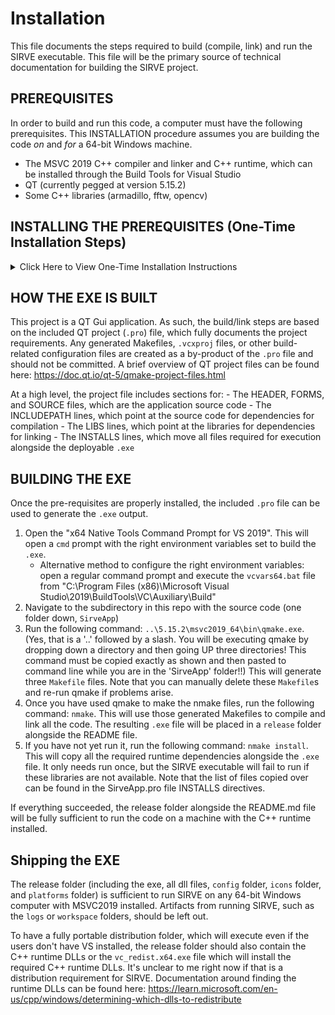 # Installation

This file documents the steps required to build (compile, link) and run the SIRVE executable. This file will be the primary source of technical documentation for building the SIRVE project.

## PREREQUISITES

In order to build and run this code, a computer must have the following prerequisites. This INSTALLATION procedure assumes you are building the code _on_ and _for_ a 64-bit Windows machine.

- The MSVC 2019 C++ compiler and linker and C++ runtime, which can be installed through the Build Tools for Visual Studio
- QT (currently pegged at version 5.15.2)
- Some C++ libraries (armadillo, fftw, opencv)

## INSTALLING THE PREREQUISITES (One-Time Installation Steps)

<details>
    <summary>Click Here to View One-Time Installation Instructions</summary>
    <p>

        #### MSVC: To install the MSVC 2019 C++ compiler and linker as well as the C++ runtime libraries, install the "Build Tools for Visual Studio 2019."  As of 5/21/2024, this was available at https://visualstudio.microsoft.com/vs/older-downloads/

        On a Maxar-provided laptop, this can be installed from the Software Center. On any other system, it can be obtained from https://visualstudio.microsoft.com/vs/older-downloads/. Note that this code will not run with Visual C++ 2022 - the installation and codebase assumes Visual C++ 2019 in a number of places.

        This should place a suite of folders at "C:\Program Files (x86)\Microsoft Visual Studio\2019\BuildTools\VC" that contains the required C++ dependencies.

        #### QT: The QT dependency was committed and included alongside SIRVE. There are no installation steps required.
        The following is documentation of the steps taken to obtain the QT headers and libraries.
        - I installed Python 3.9.13
        - I installed the pip module `aqtinstall` at version 3.1.5
        - I followed these instructions: https://aqtinstall.readthedocs.io/en/latest/getting_started.html
        - The specific `aqt` command I executed to install QT (along with the `QtCharts` module) for this project is as follows:
        `python -m aqt install-qt windows desktop 5.15.2 win64_msvc2019_64 -m qtcharts`
        - I then copied the 5.15.2 folder alongside the source code and checked it into git

        #### C++ LIBRARIES: All C++ libraries should live in the same top-level (root) folder as the README.md file (the 'SIRVE' folder).

        ##### Armadillo: Armadillo, a C++ math library, is installed by following these steps:
            1. Download the .tar.xz file from https://sourceforge.net/projects/arma/files/armadillo-12.2.0.tar.xz/download
            2. Unzip that file with the command (I run this from git bash, it needs to be modified for the Windows cmd prompt): `tar xvf armadillo-12.2.0.tar.xz`
            Fortunately, the Armadillo library comes pre-packaged with its x64 Windows dependencies, so no additional steps are needed.
            
            POSTREQ: Ensure the `armadillo-12.2.20` folder exists alongside the README.md file.

        ##### OpenCV: The opencv library is installed by following these steps:
            1. Download the opencv self-installer `.exe` file for version 4.7.0 from https://opencv.org/releases/
            2. Run the `.exe` file, which will extract it to a folder
            
            POSTREQ: Ensure the `opencv` folder exists alongside the README.md file.

        ##### FFTW: The fftw library was committed and included alongside SIRVE. There are no additional installation steps required.
            The following is documentation of the steps taken to obtain the FFTW library.
            - I downloaded the -dll64.zip file from https://www.fftw.org/install/windows.html
            - I unzipped that file
            - I used the three `lib` commands in a VS Developer command prompt per the site's instructions
            - Note that it may be possible to compile a newer version of fftw (e.g. 3.3.10) using a combination of `cmake .` and `msbuild` or similar, but I would want to benchmark performance and haven't gone down this path yet.
    
    </p>
</details>

## HOW THE EXE IS BUILT

This project is a QT Gui application. As such, the build/link steps are based on the included QT project (`.pro`) file, which fully documents the project requirements. Any generated Makefiles, `.vcxproj` files, or other build-related configuration files are created as a by-product of the `.pro` file and should not be committed. A brief overview of QT project files can be found here: https://doc.qt.io/qt-5/qmake-project-files.html

At a high level, the project file includes sections for:
    - The HEADER, FORMS, and SOURCE files, which are the application source code
    - The INCLUDEPATH lines, which point at the source code for dependencies for compilation
    - The LIBS lines, which point at the libraries for dependencies for linking
    - The INSTALLS lines, which move all files required for execution alongside the deployable `.exe`

## BUILDING THE EXE

Once the pre-requisites are properly installed, the included `.pro` file can be used to generate the `.exe` output.

1. Open the "x64 Native Tools Command Prompt for VS 2019". This will open a `cmd` prompt with the right environment variables set to build the `.exe`.
    - Alternative method to configure the right environment variables: open a regular command prompt and execute the `vcvars64.bat` file from "C:\Program Files (x86)\Microsoft Visual Studio\2019\BuildTools\VC\Auxiliary\Build"
2. Navigate to the subdirectory in this repo with the source code (one folder down, `SirveApp`)
3. Run the following command: `..\5.15.2\msvc2019_64\bin\qmake.exe`. (Yes, that is a '..' followed by a slash.  You will be executing qmake by dropping down a directory and then going UP three directories!  This command must be copied exactly as shown and then pasted to command line while you are in  the 'SirveApp' folder!!)
    This will generate three `Makefile` files. Note that you can manually delete these `Makefile`s and re-run qmake if problems arise.
4. Once you have used qmake to make the nmake files, run the following command: `nmake`.  This will use those generated Makefiles to compile and link all the code. The resulting `.exe` file will be placed in a `release` folder alongside the README file.
5. If you have not yet run it, run the following command: `nmake install`. This will copy all the required runtime dependencies alongside the `.exe` file. It only needs run once, but the SIRVE executable will fail to run if these libraries are not available.  Note that the list of files copied over can be found in the SirveApp.pro file INSTALLS directives.

If everything succeeded, the release folder alongside the README.md file will be fully sufficient to run the code on a machine with the C++ runtime installed.

## Shipping the EXE

The release folder (including the exe, all dll files, `config` folder, `icons` folder, and `platforms` folder) is sufficient to run SIRVE on any 64-bit Windows computer with MSVC2019 installed. Artifacts from running SIRVE, such as the `logs` or `workspace` folders, should be left out.

To have a fully portable distribution folder, which will execute even if the users don't have VS installed, the release folder should also contain the C++ runtime DLLs or the `vc_redist.x64.exe` file which will install the required C++ runtime DLLs. It's unclear to me right now if that is a distribution requirement for SIRVE. Documentation around finding the runtime DLLs can be found here: https://learn.microsoft.com/en-us/cpp/windows/determining-which-dlls-to-redistribute
